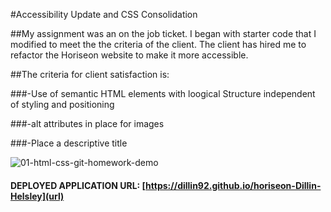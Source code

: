 #Accessibility Update and CSS Consolidation

##My assignment was an on the job ticket. I began with starter code that I modified to meet the the criteria of the client. The client has hired me to refactor the Horiseon website to make it more accessible. 


##The criteria for client satisfaction is:

###-Use of semantic HTML elements with loogical Structure independent of styling and positioning

###-alt attributes in place for images

###-Place a descriptive title

![01-html-css-git-homework-demo](https://user-images.githubusercontent.com/80184962/115173715-e3f53000-a095-11eb-95ed-f1f0d7375f54.png)

#### DEPLOYED APPLICATION URL: [https://dillin92.github.io/horiseon-Dillin-Helsley](url)

